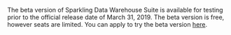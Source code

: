 [//]: # (chinagitpath:XXXXX)

The beta version of Sparkling Data Warehouse Suite is available for testing prior to the official release date of March 31, 2019. The beta version is free, however seats are limited. 
You can apply to try the beta version [here](https://cloud.tencent.com/apply/p/j6anrrynyq).

